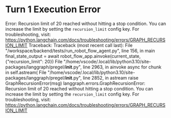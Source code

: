 # Turn 1 Execution Error

Error: Recursion limit of 20 reached without hitting a stop condition. You can increase the limit by setting the `recursion_limit` config key.
For troubleshooting, visit: https://python.langchain.com/docs/troubleshooting/errors/GRAPH_RECURSION_LIMIT
Traceback: Traceback (most recent call last):
  File "/workspace/backend/tests/run_robot_flow_agent.py", line 156, in main
    final_state_output = await robot_flow_app.ainvoke(current_state, {"recursion_limit": 20})
  File "/home/vscode/.local/lib/python3.10/site-packages/langgraph/pregel/__init__.py", line 2963, in ainvoke
    async for chunk in self.astream(
  File "/home/vscode/.local/lib/python3.10/site-packages/langgraph/pregel/__init__.py", line 2852, in astream
    raise GraphRecursionError(msg)
langgraph.errors.GraphRecursionError: Recursion limit of 20 reached without hitting a stop condition. You can increase the limit by setting the `recursion_limit` config key.
For troubleshooting, visit: https://python.langchain.com/docs/troubleshooting/errors/GRAPH_RECURSION_LIMIT
